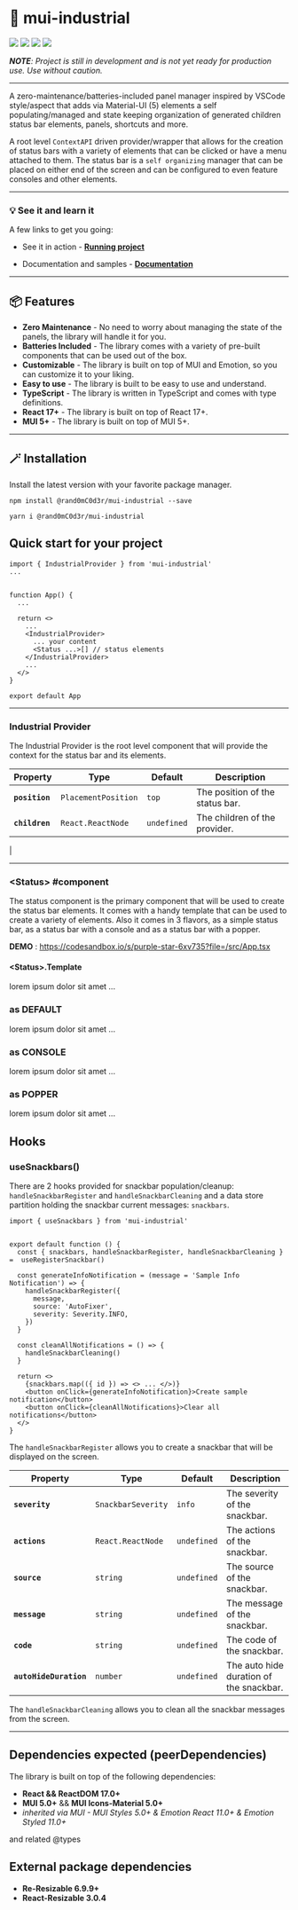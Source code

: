 # 📑 mui-industrial

![](https://img.shields.io/npm/v/mui-industrial)  ![](https://img.shields.io/bundlephobia/min/mui-industrial) ![](https://img.shields.io/node/v/mui-industrial)
![](https://img.shields.io/npm/l/mui-industrial)

_**NOTE**: Project is still in development and is not yet ready for production use. Use without caution._

---


A zero-maintenance/batteries-included panel manager inspired by VSCode style/aspect that adds via Material-UI (5) elements a self populating/managed and state keeping organization of generated children status bar elements, panels, shortcuts and more.

A root level ```ContextAPI``` driven provider/wrapper that allows for the creation of status bars with a variety of elements that can be clicked or have a menu attached to them. The status bar is a ```self organizing``` manager that can be placed on either end of the screen and can be configured to even feature consoles and other elements.


---

### 💡 See it and learn it

A few links to get you going:

- See it in action - **[Running project](https://rand0mc0d3r.github.io/mui-status-helper/)**

- Documentation and samples - **[Documentation](https://github.com/rand0mC0d3r/mui-status-helper#readme)**

---

## 📦 Features

- **Zero Maintenance** - No need to worry about managing the state of the panels, the library will handle it for you.
- **Batteries Included** - The library comes with a variety of pre-built components that can be used out of the box.
- **Customizable** - The library is built on top of MUI and Emotion, so you can customize it to your liking.
- **Easy to use** - The library is built to be easy to use and understand.
- **TypeScript** - The library is written in TypeScript and comes with type definitions.
- **React 17+** - The library is built on top of React 17+.
- **MUI 5+** - The library is built on top of MUI 5+.


---

## 🪄 Installation

Install the latest version with your favorite package manager.


```
npm install @rand0mC0d3r/mui-industrial --save
```

```
yarn i @rand0mC0d3r/mui-industrial
```


## Quick start for your project

```
import { IndustrialProvider } from 'mui-industrial'
...


function App() {
  ...

  return <>
    ...
    <IndustrialProvider>
      ... your content
      <Status ...>[] // status elements
    </IndustrialProvider>
    ...
  </>
}

export default App

```

---

### Industrial Provider

The Industrial Provider is the root level component that will provide the context for the status bar and its elements.

| Property | Type | Default | Description |
| --- | --- | --- | --- |
| **`position`** | `PlacementPosition` | `top` | The position of the status bar. |
| **`children`** | `React.ReactNode` | `undefined` | The children of the provider. |
|

---
### &lt;Status&gt; #component

The status component is the primary component that will be used to create the status bar elements.
It comes with a handy template that can be used to create a variety of elements.
Also it comes in 3 flavors, as a simple status bar, as a status bar with a console and as a status bar with a popper.


**DEMO** : https://codesandbox.io/s/purple-star-6xv735?file=/src/App.tsx

#### &lt;Status&gt;.Template

lorem ipsum dolor sit amet ...

### as DEFAULT

lorem ipsum dolor sit amet ...

### as CONSOLE

lorem ipsum dolor sit amet ...

### as POPPER

lorem ipsum dolor sit amet ...

## Hooks

### useSnackbars()

There are 2 hooks provided for snackbar population/cleanup: ```handleSnackbarRegister``` and ```handleSnackbarCleaning``` and a data store partition holding the snackbar current messages: ```snackbars```.

```
import { useSnackbars } from 'mui-industrial'


export default function () {
  const { snackbars, handleSnackbarRegister, handleSnackbarCleaning } =  useRegisterSnackbar()

  const generateInfoNotification = (message = 'Sample Info Notification') => {
    handleSnackbarRegister({
      message,
      source: 'AutoFixer',
      severity: Severity.INFO,
    })
  }

  const cleanAllNotifications = () => {
    handleSnackbarCleaning()
  }

  return <>
    {snackbars.map(({ id }) => <> ... </>)}
    <button onClick={generateInfoNotification}>Create sample notification</button>
    <button onClick={cleanAllNotifications}>Clear all notifications</button>
  </>
}

```

The ```handleSnackbarRegister``` allows you to create a snackbar that will be displayed on the screen.

| Property | Type | Default | Description |
| --- | --- | --- | --- |
| **`severity`** | `SnackbarSeverity` | `info` | The severity of the snackbar. |
| **`actions`** | `React.ReactNode` | `undefined` | The actions of the snackbar. |
| **`source`** | `string` | `undefined` | The source of the snackbar. |
| **`message`** | `string` | `undefined` | The message of the snackbar. |
| **`code`** | `string` | `undefined` | The code of the snackbar. |
| **`autoHideDuration`** | `number` | `undefined` | The auto hide duration of the snackbar. |

The ```handleSnackbarCleaning``` allows you to clean all the snackbar messages from the screen.


---
## Dependencies expected (peerDependencies)

The library is built on top of the following dependencies:
 - **React && ReactDOM 17.0+**
 - **MUI 5.0+** && **MUI Icons-Material 5.0+**
 - *inherited via MUI - MUI Styles 5.0+ & Emotion React 11.0+ & Emotion Styled 11.0+*

 and related @types

 ## External package dependencies

  - **Re-Resizable 6.9.9+**
  - **React-Resizable 3.0.4**
